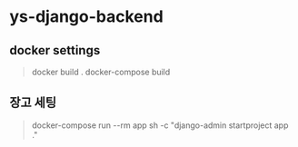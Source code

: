 # ys-django-backend


## docker settings
> docker build .
> docker-compose build

## 장고 세팅
> docker-compose run --rm app sh -c "django-admin startproject app ."
